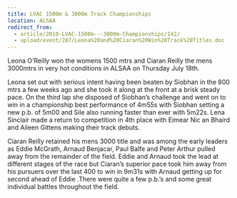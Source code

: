 ```yaml
---
title: LVAC 1500m & 3000m Track Championships
location: ALSAA
redirect_from:
  - article/2010-LVAC-1500m---3000m-Championships/142/
  - upload/event/287/Leona%20and%20Ciaran%20Win%20Track%20Titles.doc
---
```


Leona O’Reilly won the womens 1500 mtrs and Ciaran Reilly the mens 3000mtrs in very hot conditions in ALSAA on Thursday July 18th.

Leona set out with serious intent having been beaten by Siobhan in the 800 mtrs a few weeks ago and she took it along at the front at a brisk steady pace. On the third lap she disposed of Siobhan’s challenge and went on to win in a championship best performance of 4m55s with Siobhan setting a new p.b. of 5m00 and  Sile also running faster than ever with 5m22s. Lena Sinclair made a return to competition in 4th place with Eimear Nic an Bhaird and Aileen Gittens making their track debuts.

Ciaran Reilly retained his mens 3000 title and was among the early leaders as Eddie McGrath, Arnaud Benjacar, Paul Balfe and Peter Arthur pulled away from the remainder of the field. Eddie and Arnaud took the lead at different stages of the race but Ciaran’s superior pace took him away from his pursuers over the last 400 to win in 9m31s with Arnaud getting up for second ahead of Eddie .There were quite a few p.b.’s and some great individual battles throughout the field.

